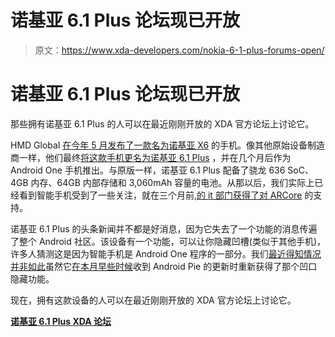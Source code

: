 # 诺基亚 6.1 Plus 论坛现已开放

> 原文：<https://www.xda-developers.com/nokia-6-1-plus-forums-open/>

# 诺基亚 6.1 Plus 论坛现已开放

那些拥有诺基亚 6.1 Plus 的人可以在最近刚刚开放的 XDA 官方论坛上讨论它。

HMD Global [在今年 5 月发布了一款名为诺基亚 X6](https://www.xda-developers.com/nokia-x6-snapdragon-636-china/) 的手机。像其他原始设备制造商一样，他们最终[将这款手机更名为诺基亚 6.1 Plus](https://www.xda-developers.com/nokia-6-1-plus-android-one/) ，并在几个月后作为 Android One 手机推出。与原版一样，诺基亚 6.1 Plus 配备了骁龙 636 SoC、4GB 内存、64GB 内部存储和 3,060mAh 容量的电池。从那以后，我们实际上已经看到智能手机受到了一些关注，就在三个月前,[的 it 部门获得了对 ARCore](https://www.xda-developers.com/xiaomi-poco-f1-nokia-6-1-plus-samsung-galaxy-note-9-tab-s4-xperia-xz2-support-arcore/) 的支持。

诺基亚 6.1 Plus 的头条新闻并不都是好消息，因为它失去了一个功能的消息传遍了整个 Android 社区。该设备有一个功能，可以让你隐藏凹槽(类似于其他手机)，许多人猜测这是因为智能手机是 Android One 程序的一部分。我们[最近得知情况并非如此](https://www.xda-developers.com/android-one-nokia-6-1-plus-notch-hiding/)虽然它[在本月早些时候](https://www.xda-developers.com/nokia-6-1-plus-notch-hiding-feature-android-pie-update/)收到 Android Pie 的更新时重新获得了那个凹口隐藏功能。

现在，拥有这款设备的人可以在最近刚刚开放的 XDA 官方论坛上讨论它。

[**诺基亚 6.1 Plus XDA 论坛**](https://forum.xda-developers.com/nokia-6-1-plus)